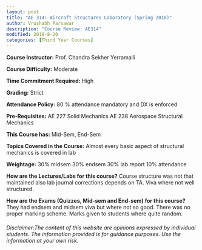 ```yaml
---
layout: post
title: "AE 314: Aircraft Structures Laboratory (Spring 2018)"
author: Vrushabh Parsawar
description: "Course Review: AE314"
modified: 2018-8-20
categories: [Third Year Courses]
---
```


**Course Instructor:** Prof. Chandra Sekher Yerramalli

**Course Difficulty:** Moderate

**Time Commitment Required:** High

**Grading:** Strict

**Attendance Policy:** 80 % attendance mandatory and DX is enforced

**Pre-Requisites:** AE 227 Solid Mechanics  AE 238 Aerospace Structural Mechanics

**This Course has:** Mid-Sem, End-Sem

**Topics Covered in the Course:**
Almost every  basic aspect of structural mechanics  is covered in lab

**Weightage:**
30% midsem
30% endsem
30% lab report
10% attendance

**How are the Lectures/Labs for this course?**
Course structure was not that maintained also lab journal corrections depends  on TA. Viva where not well structured. 

**How are the Exams (Quizzes, Mid-sem and End-sem) for this course?**
They had endsem and midsem viva but where not so good. There was no proper marking scheme. Marks given to students where quite random.

###### Disclaimer:The content of this website are opinions expressed by individual students. The information provided is for guidance purposes. Use the information at your own risk.
